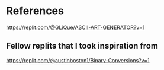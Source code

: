 # References


https://replit.com/@GLiQue/ASCII-ART-GENERATOR?v=1 

## Fellow replits that I took inspiration from

https://replit.com/@austinboston1/Binary-Conversions?v=1